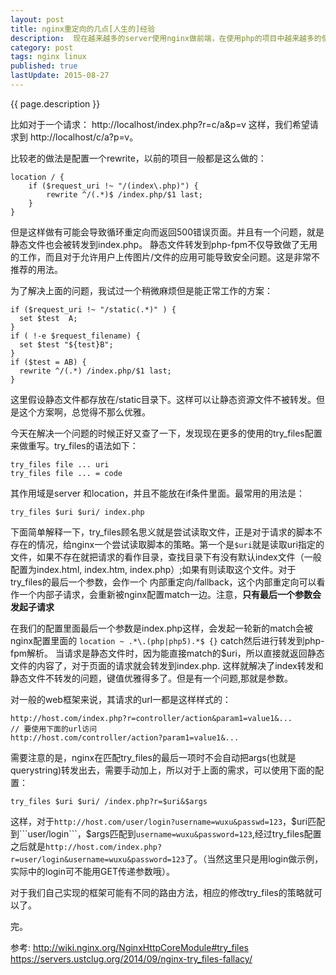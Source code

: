 ```yaml
---
layout: post
title: nginx重定向的几点[人生的]经验
description:  现在越来越多的server使用nginx做前端，在使用php的项目中越来越多的使用单一入口文件，而且很多时候希望隐藏这个入口文件，生成一个漂亮而简洁的url。以前在apache下是使用一个独立的rewrite模块，或者使用.htaccess文件实现重定向，nginx中需要小小的配置一下。
category: post
tags: nginx linux
published: true
lastUpdate: 2015-08-27
---
```


{{ page.description }}

比如对于一个请求： http://localhost/index.php?r=c/a&p=v 这样，我们希望请求到 http://localhost/c/a?p=v。

比较老的做法是配置一个rewrite，以前的项目一般都是这么做的：

```
location / {
	if ($request_uri !~ "/(index\.php)") {
        rewrite ^/(.*)$ /index.php/$1 last;
    }
}
```
但是这样做有可能会导致循环重定向而返回500错误页面。并且有一个问题，就是静态文件也会被转发到index.php。
静态文件转发到php-fpm不仅导致做了无用的工作，而且对于允许用户上传图片/文件的应用可能导致安全问题。这是非常不推荐的用法。

为了解决上面的问题，我试过一个稍微麻烦但是能正常工作的方案：

```
if ($request_uri !~ "/static(.*)" ) {
  set $test  A;
} 
if ( !-e $request_filename) {
  set $test "${test}B";
} 
if ($test = AB) {
  rewrite ^/(.*) /index.php/$1 last;
}
```
这里假设静态文件都存放在/static目录下。这样可以让静态资源文件不被转发。但是这个方案啊，总觉得不那么优雅。

今天在解决一个问题的时候正好又查了一下，发现现在更多的使用的try_files配置来做重写。try_files的语法如下：

```
try_files file ... uri
try_files file ... = code
```
其作用域是server 和location，并且不能放在if条件里面。最常用的用法是：

```
try_files $uri $uri/ index.php
```
下面简单解释一下，try_files顾名思义就是尝试读取文件，正是对于请求的脚本不存在的情况，给nginx一个尝试读取脚本的策略。第一个是```$uri```就是读取uri指定的文件，如果不存在就把请求的看作目录，查找目录下有没有默认index文件（一般配置为index.html, index.htm, index.php）;如果有则读取这个文件。对于try_files的最后一个参数，会作一个 内部重定向/fallback，这个内部重定向可以看作一个内部子请求，会重新被nginx配置match一边。注意，**只有最后一个参数会发起子请求**

在我们的配置里面最后一个参数是index.php这样，会发起一轮新的match会被nginx配置里面的 ```location ~ .*\.(php|php5).*$ {}``` catch然后进行转发到php-fpm解析。
当请求是静态文件时，因为能直接match的$uri，所以直接就返回静态文件的内容了，对于页面的请求就会转发到index.php.
这样就解决了index转发和静态文件不转发的问题，键值优雅得多了。但是有一个问题,那就是参数。

对一般的web框架来说，其请求的url一都是这样样式的：

```
http://host.com/index.php?r=controller/action&param1=value1&...
// 要使用下面的url访问
http://host.com/controller/action?param1=value1&...
```
需要注意的是，nginx在匹配try_files的最后一项时不会自动把args(也就是querystring)转发出去，需要手动加上，所以对于上面的需求，可以使用下面的配置：

```
try_files $uri $uri/ /index.php?r=$uri&$args
```
这样，对于```http://host.com/user/login?username=wuxu&passwd=123```，$uri匹配到```user/login```，$args匹配到```username=wuxu&password=123```,经过try_files配置之后就是```http://host.com/index.php?r=user/login&username=wuxu&password=123```了。（当然这里只是用login做示例，实际中的login可不能用GET传递参数哦）。

对于我们自己实现的框架可能有不同的路由方法，相应的修改try_files的策略就可以了。

完。

参考: 
http://wiki.nginx.org/NginxHttpCoreModule#try_files
https://servers.ustclug.org/2014/09/nginx-try_files-fallacy/
